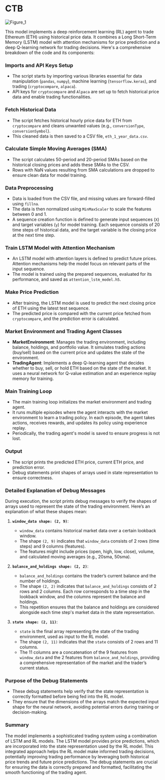 # CTB

![Figure_1](https://github.com/bitsbard/ctb/assets/114309008/2c1182a1-af2f-41ee-b76e-c8490dc97132)

This model implements a deep reinforcement learning (RL) agent to trade Ethereum (ETH) using historical price data. It combines a Long Short-Term Memory (LSTM) model with attention mechanisms for price prediction and a deep Q-learning network for trading decisions. Here's a comprehensive breakdown of the code and its components:

### Imports and API Keys Setup

- The script starts by importing various libraries essential for data manipulation (`pandas`, `numpy`), machine learning (`tensorflow.keras`), and trading (`cryptocompare`, `alpaca`).
- API keys for `cryptocompare` and `Alpaca` are set up to fetch historical price data and enable trading functionalities.

### Fetch Historical Data

- The script fetches historical hourly price data for ETH from `cryptocompare` and cleans unwanted values (e.g., `conversionType`, `conversionSymbol`).
- This cleaned data is then saved to a CSV file, `eth_1_year_data.csv`.

### Calculate Simple Moving Averages (SMA)

- The script calculates 50-period and 20-period SMAs based on the historical closing prices and adds these SMAs to the CSV.
- Rows with NaN values resulting from SMA calculations are dropped to ensure clean data for model training.

### Data Preprocessing

- Data is loaded from the CSV file, and missing values are forward-filled using `fillna`.
- The data is then normalized using `MinMaxScaler` to scale the features between 0 and 1.
- A sequence creation function is defined to generate input sequences (`X`) and target variables (`y`) for model training. Each sequence consists of 20 time steps of historical data, and the target variable is the closing price at the next time step.

### Train LSTM Model with Attention Mechanism

- An LSTM model with attention layers is defined to predict future prices. Attention mechanisms help the model focus on relevant parts of the input sequence.
- The model is trained using the prepared sequences, evaluated for its performance, and saved as `attention_lstm_model.h5`.

### Make Price Prediction

- After training, the LSTM model is used to predict the next closing price of ETH using the latest test sequence.
- The predicted price is compared with the current price fetched from `cryptocompare`, and the prediction error is calculated.

### Market Environment and Trading Agent Classes

- **MarketEnvironment**: Manages the trading environment, including balance, holdings, and portfolio value. It simulates trading actions (buy/sell) based on the current price and updates the state of the environment.
- **TradingAgent**: Implements a deep Q-learning agent that decides whether to buy, sell, or hold ETH based on the state of the market. It uses a neural network for Q-value estimation and an experience replay memory for training.

### Main Training Loop

- The main training loop initializes the market environment and trading agent.
- It runs multiple episodes where the agent interacts with the market environment to learn a trading policy. In each episode, the agent takes actions, receives rewards, and updates its policy using experience replay.
- Periodically, the trading agent's model is saved to ensure progress is not lost.

### Output

- The script prints the predicted ETH price, current ETH price, and prediction error.
- Debug statements print shapes of arrays used in state representation to ensure correctness.

### Detailed Explanation of Debug Messages

During execution, the script prints debug messages to verify the shapes of arrays used to represent the state of the trading environment. Here’s an explanation of what these shapes mean:

1. **`window_data shape: (2, 9)`**:
   - `window_data` contains historical market data over a certain lookback window.
   - The shape `(2, 9)` indicates that `window_data` consists of 2 rows (time steps) and 9 columns (features).
   - The features might include prices (open, high, low, close), volume, and calculated moving averages (e.g., 20sma, 50sma).

2. **`balance_and_holdings shape: (2, 2)`**:
   - `balance_and_holdings` contains the trader’s current balance and the number of holdings.
   - The shape `(2, 2)` indicates that `balance_and_holdings` consists of 2 rows and 2 columns. Each row corresponds to a time step in the lookback window, and the columns represent the balance and holdings.
   - This repetition ensures that the balance and holdings are considered alongside each time step's market data in the state representation.

3. **`state shape: (2, 11)`**:
   - `state` is the final array representing the state of the trading environment, used as input to the RL model.
   - The shape `(2, 11)` indicates that the `state` consists of 2 rows and 11 columns.
   - The 11 columns are a concatenation of the 9 features from `window_data` and the 2 features from `balance_and_holdings`, providing a comprehensive representation of the market and the trader’s current status.

### Purpose of the Debug Statements

- These debug statements help verify that the state representation is correctly formatted before being fed into the RL model.
- They ensure that the dimensions of the arrays match the expected input shape for the neural network, avoiding potential errors during training or decision-making.

### Summary

The model implements a sophisticated trading system using a combination of LSTM and RL models. The LSTM model provides price predictions, which are incorporated into the state representation used by the RL model. This integrated approach helps the RL model make informed trading decisions, potentially improving trading performance by leveraging both historical price trends and future price predictions. The debug statements are crucial for ensuring the data is correctly prepared and formatted, facilitating the smooth functioning of the trading agent.
